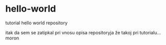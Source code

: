 # hello-world
tutorial hello world repository

itak da sem se zatipkal pri vnosu opisa repositoryja že takoj pri tutorialu... moron
